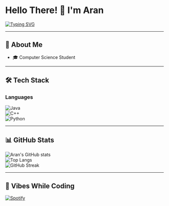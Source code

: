 # Hello There! 👋 I'm Aran  

[![Typing SVG](https://readme-typing-svg.demolab.com?font=Fira+Code&weight=600&pause=1000&random=false&width=435&lines=Java+Developer;Continuous+Learner;Tech+Explorer;Problem+Solver)](https://git.io/typing-svg)  

---

## 🚀 About Me  
- 🎓 Computer Science Student  

---

## 🛠️ Tech Stack  

### Languages  
![Java](https://img.shields.io/badge/-Java-007396?style=flat-square&logo=java&logoColor=white)  
![C++](https://img.shields.io/badge/-C++-00599C?style=flat-square&logo=c%2B%2B&logoColor=white)  
![Python](https://img.shields.io/badge/-Python-3776AB?style=flat-square&logo=python&logoColor=white)  

---

## 📊 GitHub Stats  

![Aran's GitHub stats](https://github-readme-stats.vercel.app/api?username=a-r-a-n&show_icons=true&theme=tokyonight)  
![Top Langs](https://github-readme-stats.vercel.app/api/top-langs/?username=a-r-a-n&layout=compact&theme=tokyonight)  
![GitHub Streak](https://streak-stats.demolab.com?user=a-r-a-n&theme=tokyonight)  

---

## 🎵 Vibes While Coding  
[![Spotify](https://novatorem.vercel.app/api/spotify)](https://open.spotify.com/user/yourspotifyid)  


